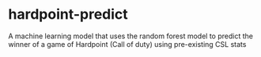 # hardpoint-predict
A machine learning model that uses the random forest model to predict the winner of a game of Hardpoint (Call of duty) using pre-existing CSL stats
